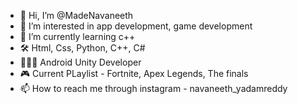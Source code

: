 - 👋 Hi, I’m @MadeNavaneeth 
- 👀 I’m interested in app development, game development
- 🌱 I’m currently learning c++
- 🛠️ Html, Css, Python, C++, C#
- 🧑🏽‍💻 Android Unity Developer
- 🎮 Current PLaylist - Fortnite, Apex Legends, The finals  
- 📫 How to reach me through instagram - navaneeth_yadamreddy

<!---
MadeNavaneeth/MadeNavaneeth is a ✨ special ✨ repository because its `README.md` (this file) appears on your GitHub profile.
You can click the Preview link to take a look at your changes.
--->
